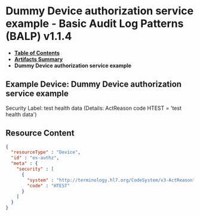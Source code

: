 # Dummy Device authorization service example - Basic Audit Log Patterns (BALP) v1.1.4

* [**Table of Contents**](toc.md)
* [**Artifacts Summary**](artifacts.md)
* **Dummy Device authorization service example**

## Example Device: Dummy Device authorization service example

Security Label: test health data (Details: ActReason code HTEST = 'test health data')



## Resource Content

```json
{
  "resourceType" : "Device",
  "id" : "ex-authz",
  "meta" : {
    "security" : [
      {
        "system" : "http://terminology.hl7.org/CodeSystem/v3-ActReason",
        "code" : "HTEST"
      }
    ]
  }
}

```
